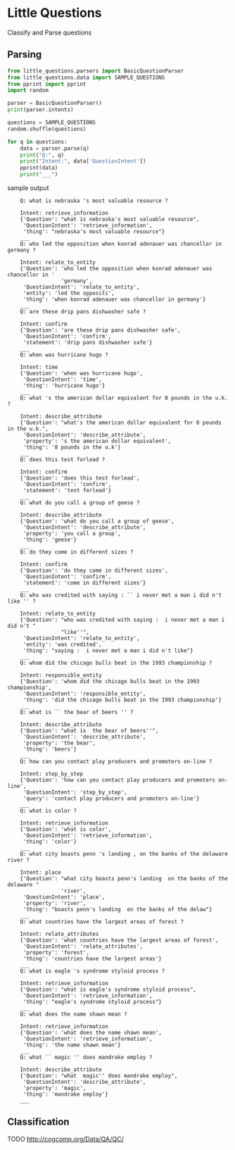 # Little Questions

Classify and Parse questions

## Parsing


```python
from little_questions.parsers import BasicQuestionParser
from little_questions.data import SAMPLE_QUESTIONS
from pprint import pprint
import random

parser = BasicQuestionParser()
print(parser.intents)

questions = SAMPLE_QUESTIONS
random.shuffle(questions)

for q in questions:
    data = parser.parse(q)
    print("Q:", q)
    print("Intent:", data['QuestionIntent'])
    pprint(data)
    print("___")
```

sample output

        Q: what is nebraska 's most valuable resource ?
        
        Intent: retrieve_information
        {'Question': "what is nebraska's most valuable resource",
         'QuestionIntent': 'retrieve_information',
         'thing': "nebraska's most valuable resource"}
        ___
        Q: who led the opposition when konrad adenauer was chancellor in germany ?
        
        Intent: relate_to_entity
        {'Question': 'who led the opposition when konrad adenauer was chancellor in '
                     'germany',
         'QuestionIntent': 'relate_to_entity',
         'entity': 'led the oppositi',
         'thing': 'when konrad adenauer was chancellor in germany'}
        ___
        Q: are these drip pans dishwasher safe ?
        
        Intent: confirm
        {'Question': 'are these drip pans dishwasher safe',
         'QuestionIntent': 'confirm',
         'statement': 'drip pans dishwasher safe'}
        ___
        Q: when was hurricane hugo ?
        
        Intent: time
        {'Question': 'when was hurricane hugo',
         'QuestionIntent': 'time',
         'thing': 'hurricane hugo'}
        ___
        Q: what 's the american dollar equivalent for 8 pounds in the u.k. ?
        
        Intent: describe_attribute
        {'Question': "what's the american dollar equivalent for 8 pounds in the u.k.",
         'QuestionIntent': 'describe_attribute',
         'property': 's the american dollar equivalent',
         'thing': '8 pounds in the u.k'}
        ___
        Q: does this test forlead ?
        
        Intent: confirm
        {'Question': 'does this test forlead',
         'QuestionIntent': 'confirm',
         'statement': 'test forlead'}
        ___
        Q: what do you call a group of geese ?
        
        Intent: describe_attribute
        {'Question': 'what do you call a group of geese',
         'QuestionIntent': 'describe_attribute',
         'property': 'you call a group',
         'thing': 'geese'}
        ___
        Q: do they come in different sizes ?
        
        Intent: confirm
        {'Question': 'do they come in different sizes',
         'QuestionIntent': 'confirm',
         'statement': 'come in different sizes'}
        ___
        Q: who was credited with saying : `` i never met a man i did n't like '' ?
        
        Intent: relate_to_entity
        {'Question': "who was credited with saying :  i never met a man i did n't "
                     "like''",
         'QuestionIntent': 'relate_to_entity',
         'entity': 'was credited',
         'thing': "saying :  i never met a man i did n't like"}
        ___
        Q: whom did the chicago bulls beat in the 1993 championship ?
        
        Intent: responsible_entity
        {'Question': 'whom did the chicago bulls beat in the 1993 championship',
         'QuestionIntent': 'responsible_entity',
         'thing': 'did the chicago bulls beat in the 1993 championship'}
        ___
        Q: what is `` the bear of beers '' ?
        
        Intent: describe_attribute
        {'Question': "what is  the bear of beers''",
         'QuestionIntent': 'describe_attribute',
         'property': 'the bear',
         'thing': 'beers'}
        ___
        Q: how can you contact play producers and promoters on-line ?
        
        Intent: step_by_step
        {'Question': 'how can you contact play producers and promoters on-line',
         'QuestionIntent': 'step_by_step',
         'query': 'contact play producers and promoters on-line'}
        ___
        Q: what is color ?
        
        Intent: retrieve_information
        {'Question': 'what is color',
         'QuestionIntent': 'retrieve_information',
         'thing': 'color'}
        ___
        Q: what city boasts penn 's landing , on the banks of the delaware river ?
        
        Intent: place
        {'Question': "what city boasts penn's landing  on the banks of the delaware "
                     'river',
         'QuestionIntent': 'place',
         'property': 'river',
         'thing': "boasts penn's landing  on the banks of the delaw"}
        ___
        Q: what countries have the largest areas of forest ?
        
        Intent: relate_attributes
        {'Question': 'what countries have the largest areas of forest',
         'QuestionIntent': 'relate_attributes',
         'property': 'forest',
         'thing': 'countries have the largest areas'}
        ___
        Q: what is eagle 's syndrome styloid process ?
        
        Intent: retrieve_information
        {'Question': "what is eagle's syndrome styloid process",
         'QuestionIntent': 'retrieve_information',
         'thing': "eagle's syndrome styloid process"}
        ___
        Q: what does the name shawn mean ?
        
        Intent: retrieve_information
        {'Question': 'what does the name shawn mean',
         'QuestionIntent': 'retrieve_information',
         'thing': 'the name shawn mean'}
        ___
        Q: what `` magic '' does mandrake employ ?
        
        Intent: describe_attribute
        {'Question': "what  magic'' does mandrake employ",
         'QuestionIntent': 'describe_attribute',
         'property': 'magic',
         'thing': 'mandrake employ'}
        ___
        
        
## Classification

TODO http://cogcomp.org/Data/QA/QC/

